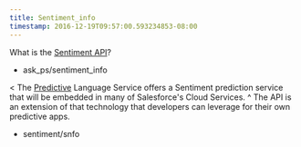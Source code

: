 ```yaml
---
title: Sentiment_info
timestamp: 2016-12-19T09:57:00.593234853-08:00
---
```


What is the [Sentiment API](Entity#Product)?
* ask_ps/sentiment_info

< The [Predictive](product) Language Service offers a Sentiment prediction service that will be embedded in many of Salesforce's Cloud Services.
^ The API is an extension of that technology that developers can leverage for their own predictive apps.
* sentiment/snfo
